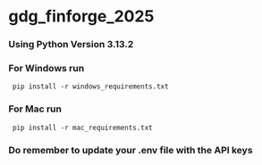# gdg_finforge_2025

### Using Python Version 3.13.2

### For Windows run
` pip install -r windows_requirements.txt`

### For Mac run
` pip install -r mac_requirements.txt`

### Do remember to update your .env file with the API keys